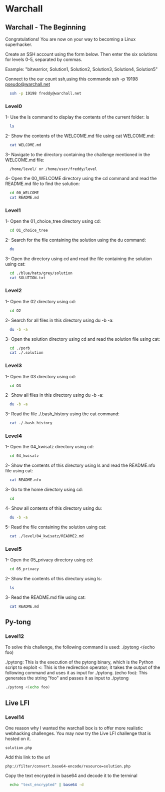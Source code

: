 # Warchall

## Warchall - The Beginning

Congratulations! You are now on your way to becoming a Linux superhacker.

Create an SSH account using the form below. Then enter the six solutions for levels 0-5, separated by commas.

Example: "bitwarrior, Solution1, Solution2, Solution3, Solution4, Solution5"

Connect to the our count ssh,using this commande
ssh -p 19198 pseudo@warchall.net
```bash
  ssh -p 19198 freddy@warchall.net
```

### Level0
1- Use the ls command to display the contents of the current folder:
ls 
```bash
  ls
```

2- Show the contents of the WELCOME.md file using cat WELCOME.md:
```bash
  cat WELCOME.md
```

3- Navigate to the directory containing the challenge mentioned in the WELCOME.md file:
```
  /home/level/ or /home/user/freddy/level
```

4- Open the 00_WELCOME directory using the cd command and read the README.md file to find the solution:
```bash
  cd 00_WELCOME
  cat README.md
```
### Level1
1- Open the 01_choice_tree directory using cd:
```bash
  cd O1_choice_tree
```
2- Search for the file containing the solution using the du command:
```bash
  du
```
3- Open the directory using cd and read the file containing the solution using cat:
```bash
  cd ./blue/hats/grey/solution
  cat SOLUTION.txt
```

### Level2
1- Open the 02 directory using cd:
```bash
  cd O2
```
2- Search for all files in this directory using du -b -a:
```bash
  du -b -a
```
3- Open the solution directory using cd and read the solution file using cat:
```bash
  cd ./porb
  cat ./.solution
```

### Level3
1- Open the 03 directory using cd:
```bash
  cd O3
```
2- Show all files in this directory using du -b -a:
```bash
  du -b -a
```
3- Read the file ./.bash_history using the cat command:
```bash
  cat ./.bash_history
```

### Level4
1- Open the 04_kwisatz directory using cd:
```bash
  cd 04_kwisatz
```
2- Show the contents of this directory using ls and read the README.nfo file using cat:
```bash
  cat README.nfo
```
3- Go to the home directory using cd:
```bash
  cd 
```
4- Show all contents of this directory using du:
```bash
  du -b -a
```
5- Read the file containing the solution using cat:
```bash
  cat ./level/04_kwisatz/README2.md
```
### Level5
1- Open the 05_privacy directory using cd:
```bash
  cd 05_privacy
```
2- Show the contents of this directory using ls:
```bash
  ls
```
3- Read the README.md file using cat:
```bash
  cat README.md 
```
## Py-tong
### Level12
To solve this challenge, the following command is used: ./pytong <(echo foo)

./pytong: This is the execution of the pytong binary, which is the Python script to exploit
<: This is the redirection operator; it takes the output of the following command and uses it as input for ./pytong.
(echo foo): This generates the string "foo" and passes it as input to ./pytong
```bash
./pytong <(echo foo)
```
## Live LFI
### Level14
One reason why I wanted the warchall box is to offer more realistic webhacking challenges.
You may now try the Live LFI challenge that is hosted on it.
```
solution.php
```
Add this link to the url
```
php://filter/convert.base64-encode/resource=solution.php
```
Copy the text encrypted in base64 and decode it to the terminal
```bash
  echo "text_encrypted" | base64 -d
```
